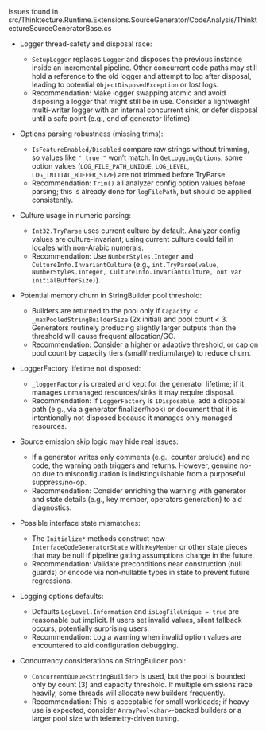 Issues found in src/Thinktecture.Runtime.Extensions.SourceGenerator/CodeAnalysis/ThinktectureSourceGeneratorBase.cs

- Logger thread-safety and disposal race:
  - `SetupLogger` replaces `Logger` and disposes the previous instance inside an incremental pipeline. Other concurrent code paths may still hold a reference to the old logger and attempt to log after disposal, leading to potential `ObjectDisposedException` or lost logs.
  - Recommendation: Make logger swapping atomic and avoid disposing a logger that might still be in use. Consider a lightweight multi-writer logger with an internal concurrent sink, or defer disposal until a safe point (e.g., end of generator lifetime).

- Options parsing robustness (missing trims):
  - `IsFeatureEnabled/Disabled` compare raw strings without trimming, so values like `" true "` won’t match. In `GetLoggingOptions`, some option values (`LOG_FILE_PATH_UNIQUE`, `LOG_LEVEL`, `LOG_INITIAL_BUFFER_SIZE`) are not trimmed before TryParse.
  - Recommendation: `Trim()` all analyzer config option values before parsing; this is already done for `logFilePath`, but should be applied consistently.

- Culture usage in numeric parsing:
  - `Int32.TryParse` uses current culture by default. Analyzer config values are culture-invariant; using current culture could fail in locales with non-Arabic numerals.
  - Recommendation: Use `NumberStyles.Integer` and `CultureInfo.InvariantCulture` (e.g., `int.TryParse(value, NumberStyles.Integer, CultureInfo.InvariantCulture, out var initialBufferSize)`).

- Potential memory churn in StringBuilder pool threshold:
  - Builders are returned to the pool only if `Capacity < _maxPooledStringBuilderSize` (2x initial) and pool count < 3. Generators routinely producing slightly larger outputs than the threshold will cause frequent allocation/GC.
  - Recommendation: Consider a higher or adaptive threshold, or cap on pool count by capacity tiers (small/medium/large) to reduce churn.

- LoggerFactory lifetime not disposed:
  - `_loggerFactory` is created and kept for the generator lifetime; if it manages unmanaged resources/sinks it may require disposal.
  - Recommendation: If `LoggerFactory` is `IDisposable`, add a disposal path (e.g., via a generator finalizer/hook) or document that it is intentionally not disposed because it manages only managed resources.

- Source emission skip logic may hide real issues:
  - If a generator writes only comments (e.g., counter prelude) and no code, the warning path triggers and returns. However, genuine no-op due to misconfiguration is indistinguishable from a purposeful suppress/no-op.
  - Recommendation: Consider enriching the warning with generator and state details (e.g., key member, operators generation) to aid diagnostics.

- Possible interface state mismatches:
  - The `Initialize*` methods construct new `InterfaceCodeGeneratorState` with `KeyMember` or other state pieces that may be null if pipeline gating assumptions change in the future.
  - Recommendation: Validate preconditions near construction (null guards) or encode via non-nullable types in state to prevent future regressions.

- Logging options defaults:
  - Defaults `LogLevel.Information` and `isLogFileUnique = true` are reasonable but implicit. If users set invalid values, silent fallback occurs, potentially surprising users.
  - Recommendation: Log a warning when invalid option values are encountered to aid configuration debugging.

- Concurrency considerations on StringBuilder pool:
  - `ConcurrentQueue<StringBuilder>` is used, but the pool is bounded only by count (3) and capacity threshold. If multiple emissions race heavily, some threads will allocate new builders frequently.
  - Recommendation: This is acceptable for small workloads; if heavy use is expected, consider `ArrayPool<char>`-backed builders or a larger pool size with telemetry-driven tuning.
